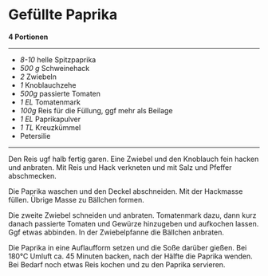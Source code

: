 # Gefüllte Paprika

**4 Portionen**

---

- *8-10* helle Spitzpaprika
- *500 g* Schweinehack
- *2* Zwiebeln
- *1* Knoblauchzehe
- *500g* passierte Tomaten
- *1 EL* Tomatenmark
- *100g* Reis für die Füllung, ggf mehr als Beilage
- *1 EL* Paprikapulver
- *1 TL* Kreuzkümmel
- Petersilie

---

Den Reis ugf halb fertig garen. Eine Zwiebel und den Knoblauch fein hacken und anbraten. Mit Reis und Hack verkneten und
mit Salz und Pfeffer abschmecken.

Die Paprika waschen und den Deckel abschneiden. Mit der Hackmasse füllen. Übrige Masse zu Bällchen formen.

Die zweite Zwiebel schneiden und anbraten. Tomatenmark dazu, dann kurz danach passierte Tomaten und Gewürze hinzugeben
und aufkochen lassen. Ggf etwas abbinden. In der Zwiebelpfanne die Bällchen anbraten.

Die Paprika in eine Auflaufform setzen und die Soße darüber gießen. Bei 180°C Umluft ca. 45 Minuten backen, nach der
Hälfte die Paprika wenden. Bei Bedarf noch etwas Reis kochen und zu den Paprika servieren.
